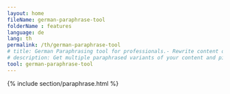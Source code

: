 ```yaml
---
layout: home
fileName: german-paraphrase-tool
folderName : features
language: de
lang: th
permalink: /th/german-paraphrase-tool
# title: German Paraphrasing tool for professionals.- Rewrite content online for free.
# description: Get multiple paraphrased variants of your content and pick the best variant for your use case. Only tool which provides this feature. Try it out now !
tool: german-paraphrase-tool
---
```

{% include section/paraphrase.html %}